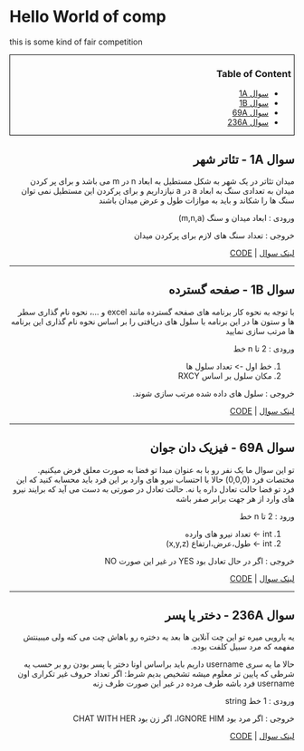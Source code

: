 # Hello World of comp

this is some kind of fair competition

<div dir="rtl" style="border: 1.5px solid black; padding-right: 5px;">

### Table of Content
- [سوال 1A](#1A)
- [سوال 1B](#1B)
- [سوال 69A](#69A)
- [سوال 236A](#236A)

</div>

<div dir="rtl" id="1A">

## سوال 1A - تئاتر شهر
میدان تئاتر در یک شهر به شکل مستطیل به ابعاد n در m می باشد و برای پر کردن میدان به تعدادی سنگ به ابعاد a در a نیازداریم و برای پرکردن این مستطیل نمی توان سنگ ها را شکاند و باید به موازات طول و عرض میدان باشند

ورودی : ابعاد میدان و سنگ (m,n,a)

خروجی : تعداد سنگ های لازم برای پرکردن میدان

[لینک سوال](http://codeforces.com/problemset/problem/1/A) | 
[CODE](/A/1A/main.c)

</div>

* * *

<div dir="rtl" id="1B">

## سوال 1B - صفحه گسترده
با توجه به نحوه کار برنامه های صفحه گسترده مانند excel و ...، نحوه نام گذاری سطر ها و ستون ها در این برنامه با سلول های دریافتی را بر اساس نحوه نام گذاری این برنامه ها مرتب سازی نمایید

ورودی : 2 تا n خط 
1. خط اول -> تعداد سلول ها
2. مکان سلول بر اساس RXCY

خروجی : سلول های داده شده مرتب سازی شوند. 

[لینک سوال](http://codeforces.com/problemset/problem/1/B) | 
[CODE](/B/1B/main.c)

</div>

* * *

<div dir="rtl" id="69A">

## سوال 69A - فیزیک دان جوان
تو این سوال ما یک نفر رو با به عنوان مبدا تو فضا به صورت معلق فرض میکنیم. مختصات فرد (0,0,0)
حالا با احتساب نیرو های وارد بر این فرد باید محسابه کنید که این فرد تو فضا حالت تعادل داره یا نه.
حالت تعادل در صورتی به دست می آید که برایند نیرو های وارد از هر جهت برابر صفر باشه

ورود : 2 تا n خط
1. int -> تعداد نیرو های وارده
2. int -> طول،عرض،ارتفاع (x,y,z)

خروجی : اگر در حال تعادل بود YES در غیر این صورت NO

[لینک سوال](http://codeforces.com/problemset/problem/69/A) | 
[CODE](/A/69A/main.c)


</div>

* * *

<div dir="rtl" id="236A">

## سوال 236A - دختر یا پسر
یه یارویی میره تو این چت آنلاین ها بعد یه دختره رو باهاش چت می کنه ولی میبینتش مفهمه که مرد سبیل کلفت بوده.

حالا ما یه سری username داریم باید براساس اونا دختر یا پسر بودن رو بر حسب یه شرطی که پایین تر معلوم میشه تشخیص بدیم
شرط: اگر تعداد حروف غیر تکراری اون username فرد باشه طرف مرده در غیر این صورت طرف زنه

ورودی : 1 خط string

خروجی : اگر مرد بود IGNORE HIM، اگر زن بود CHAT WITH HER

[لینک سوال](http://codeforces.com/problemset/problem/236/A) | 
[CODE](/A/236A/main.c)

</div>